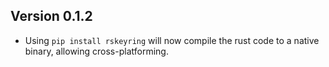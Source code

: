## Version 0.1.2
- Using `pip install rskeyring` will now compile the rust code to a native binary, allowing cross-platforming.